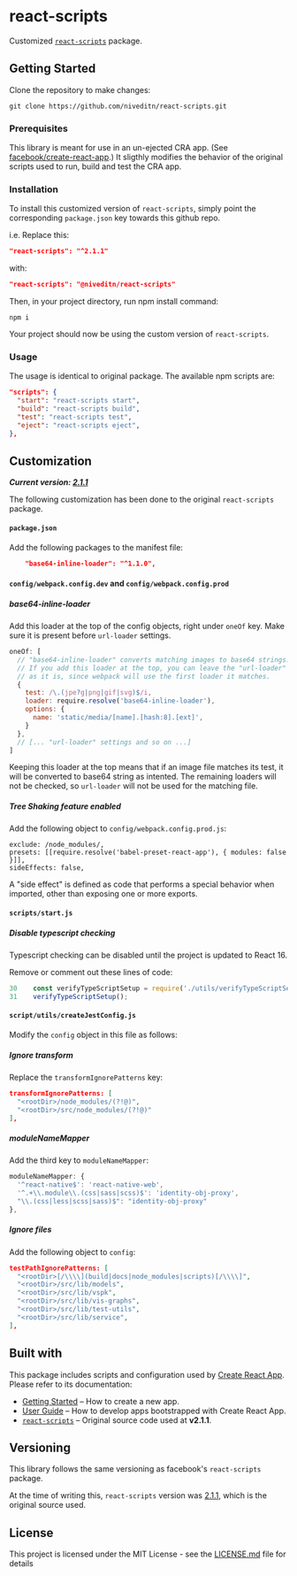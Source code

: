 # react-scripts

Customized [`react-scripts`](https://github.com/facebook/create-react-app/tree/master/packages/react-scripts) package.

## Getting Started

Clone the repository to make changes:

```
git clone https://github.com/niveditn/react-scripts.git
```

### Prerequisites

This library is meant for use in an un-ejected CRA app. (See [facebook/create-react-app](https://github.com/facebook/create-react-app).) It sligthly modifies the behavior of the original scripts used to run, build and test the CRA app.

### Installation

To install this customized version of `react-scripts`, simply point the corresponding `package.json` key towards this github repo.

i.e. Replace this:

```json
"react-scripts": "^2.1.1"
```

with:

```json
"react-scripts": "@niveditn/react-scripts"
```

Then, in your project directory, run npm install command:

```
npm i
```

Your project should now be using the custom version of `react-scripts`.

### Usage

The usage is identical to original package. The available npm scripts are:

```json
"scripts": {
  "start": "react-scripts start",
  "build": "react-scripts build",
  "test": "react-scripts test",
  "eject": "react-scripts eject",
},
```

## Customization

_**Current version: [2.1.1](https://github.com/facebook/create-react-app/tree/v2.1.1/packages/react-scripts)**_

The following customization has been done to the original `react-scripts` package.

#### `package.json`

Add the following packages to the manifest file:

```json
    "base64-inline-loader": "^1.1.0",
```

#### `config/webpack.config.dev` and `config/webpack.config.prod`

##### base64-inline-loader

Add this loader at the top of the config objects, right under `oneOf` key. Make sure it is present before `url-loader` settings.

```javascript
oneOf: [
  // "base64-inline-loader" converts matching images to base64 strings.
  // If you add this loader at the top, you can leave the "url-loader"
  // as it is, since webpack will use the first loader it matches.
  {
    test: /\.(jpe?g|png|gif|svg)$/i,
    loader: require.resolve('base64-inline-loader'),
    options: {
      name: 'static/media/[name].[hash:8].[ext]',
    }
  },
  // [... "url-loader" settings and so on ...]
]
```

Keeping this loader at the top means that if an image file matches its test, it will be converted to base64 string as intented. The remaining loaders will not be checked, so `url-loader` will not be used for the matching file.

##### Tree Shaking feature enabled

Add the following object to `config/webpack.config.prod.js`:

```
exclude: /node_modules/,
presets: [[require.resolve('babel-preset-react-app'), { modules: false }]],
sideEffects: false,
```

A "side effect" is defined as code that performs a special behavior when imported, other than exposing one or more exports.

#### `scripts/start.js`

##### Disable typescript checking

Typescript checking can be disabled until the project is updated to React 16.

Remove or comment out these lines of code:

```javascript
30    const verifyTypeScriptSetup = require('./utils/verifyTypeScriptSetup');
31    verifyTypeScriptSetup();
```

#### `script/utils/createJestConfig.js`

Modify the `config` object in this file as follows:

##### Ignore transform

Replace the `transformIgnorePatterns` key:

```json
transformIgnorePatterns: [
  "<rootDir>/node_modules/(?!@)",
  "<rootDir>/src/node_modules/(?!@)"
],
```

##### moduleNameMapper

Add the third key to `moduleNameMapper`:

```javascript
moduleNameMapper: {
  '^react-native$': 'react-native-web',
  '^.+\\.module\\.(css|sass|scss)$': 'identity-obj-proxy',
  "\\.(css|less|scss|sass)$": "identity-obj-proxy"
},
```

##### Ignore files

Add the following object to `config`:

```json
testPathIgnorePatterns: [
  "<rootDir>[/\\\\](build|docs|node_modules|scripts)[/\\\\]",
  "<rootDir>/src/lib/models",
  "<rootDir>/src/lib/vspk",
  "<rootDir>/src/lib/vis-graphs",
  "<rootDir>/src/lib/test-utils",
  "<rootDir>/src/lib/service",
],
```

## Built with

This package includes scripts and configuration used by [Create React App](https://github.com/facebook/create-react-app).<br>
Please refer to its documentation:

- [Getting Started](https://github.com/facebook/create-react-app/blob/master/README.md#getting-started) – How to create a new app.
- [User Guide](https://github.com/facebook/create-react-app/blob/master/packages/react-scripts/template/README.md) – How to develop apps bootstrapped with Create React App.
- [`react-scripts`](https://github.com/facebook/create-react-app/tree/v2.1.1/packages/react-scripts) – Original source code used at **v2.1.1**.

## Versioning

This library follows the same versioning as facebook's `react-scripts` package.

At the time of writing this, `react-scripts` version was [2.1.1](https://github.com/facebook/create-react-app/tree/v2.1.1/packages/react-scripts), which is the original source used.

## License

This project is licensed under the MIT License - see the [LICENSE.md](LICENSE.md) file for details
